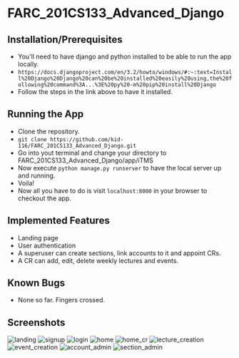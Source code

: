 # FARC_201CS133_Advanced_Django

## Installation/Prerequisites
- You'll need to have django and python installed to be able to run the app locally. 
- ```https://docs.djangoproject.com/en/3.2/howto/windows/#:~:text=Install%20Django%20Django%20can%20be%20installed%20easily%20using,the%20following%20command%3A...%3E%20py%20-m%20pip%20install%20Django```
- Follow the steps in the link above to have it installed.

## Running the App
- Clone the repository.
- ```git clone https://github.com/kid-116/FARC_201CS133_Advanced_Django.git```
- Go into yout terminal and change your directory to FARC_201CS133_Advanced_Django/app/iTMS
- Now execute ```python manage.py runserver``` to have the local server up and running.
- Voila!
- Now all you have to do is visit ```localhost:8000``` in your browser to checkout the app.

## Implemented Features
- Landing page
- User authentication
- A superuser can create sections, link accounts to it and appoint CRs.
- A CR can add, edit, delete weekly lectures and events.

## Known Bugs
- None so far. Fingers crossed.

## Screenshots
![landing](https://user-images.githubusercontent.com/75692643/120427259-390fab80-c38f-11eb-9bda-25fe33d5e415.jpeg)
![signup](https://user-images.githubusercontent.com/75692643/120427266-3ad96f00-c38f-11eb-8901-0b25fe59b90b.jpeg)
![login](https://user-images.githubusercontent.com/75692643/120427270-3ca33280-c38f-11eb-86fb-127c1bbfad7e.jpeg)
![home](https://user-images.githubusercontent.com/75692643/120427277-3f9e2300-c38f-11eb-8854-ae7de552abb7.jpeg)
![home_cr](https://user-images.githubusercontent.com/75692643/120427280-40cf5000-c38f-11eb-86b8-93eced8ef0d8.jpeg)
![lecture_creation](https://user-images.githubusercontent.com/75692643/120427290-488ef480-c38f-11eb-9f7b-40f37b563268.jpeg)
![event_creation](https://user-images.githubusercontent.com/75692643/120427295-4af14e80-c38f-11eb-9baf-f41ab15f2db4.jpeg)
![account_admin](https://user-images.githubusercontent.com/75692643/120427310-504e9900-c38f-11eb-91c4-8560c3d69231.jpeg)
![section_admin](https://user-images.githubusercontent.com/75692643/120427316-52185c80-c38f-11eb-82cc-3c6326cef9a1.jpeg)
